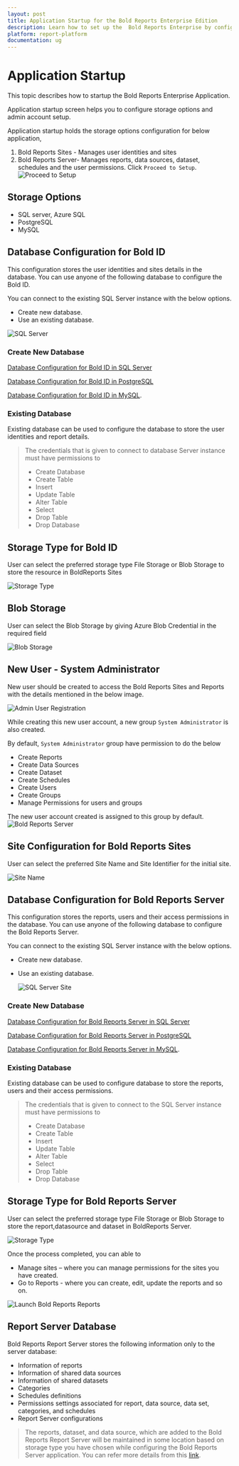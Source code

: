```yaml
---
layout: post
title: Application Startup for the Bold Reports Enterprise Edition
description: Learn how to set up the  Bold Reports Enterprise by configuring storage options and registering a new user.
platform: report-platform
documentation: ug
---
```


# Application Startup

This topic describes how to startup the Bold Reports Enterprise Application.

Application startup screen helps you to configure storage options and admin account setup.

Application startup holds the storage options configuration for below application,
1. Bold Reports Sites - Manages user identities and sites
2. Bold Reports Server- Manages reports, data sources, dataset, schedules and the user permissions.
Click `Proceed to Setup`.
![Proceed to Setup](/static/assets/on-premise/images/getting-started/proceed-to-setup.png)

## Storage Options

* SQL server, Azure SQL
* PostgreSQL
* MySQL

## Database Configuration for Bold ID

This configuration stores the user identities and sites details in the database. You can use anyone of the following database to configure the Bold ID.

You can connect to the existing SQL Server instance with the below options.

* Create new database.
* Use an existing database.

![SQL Server](/static/assets/on-premise/images/getting-started/application-startup-step1.png)

### Create New Database

[Database Configuration for Bold ID in SQL Server](./sql-configuration/#sql-server-database-configuration-for-bold-id)

[Database Configuration for Bold ID in PostgreSQL](./postgresql-configuration/#postgresql-database-configuration-for-bold-id)

[Database Configuration for Bold ID in MySQL](./mysql-configuration/#mysql-database-configuration-for-bold-id).

### Existing Database

Existing database can be used to configure the database to store the user identities and report details.

> The credentials that is given to connect to database Server instance must have permissions to
> * Create Database
> * Create Table
> * Insert
> * Update Table
> * Alter Table
> * Select
> * Drop Table
> * Drop Database

## Storage Type for Bold ID

User can select the preferred storage type File Storage or Blob Storage to store the resource in BoldReports Sites

![Storage Type](/static/assets/on-premise/images/getting-started/storage-type.png)

## Blob Storage

User can select the Blob Storage by giving Azure Blob Credential in the required field

![Blob Storage](/static/assets/on-premise/images/getting-started/select-storage-type-blobstorage.png)

## New User - System Administrator

New user should be created to access the Bold Reports Sites and Reports with the details mentioned in the below image.

![Admin User Registration](/static/assets/on-premise/images/getting-started/application-startup-admin.png)

While creating this new user account, a new group `System Administrator` is also created.

By default, `System Administrator` group have permission to do the below

* Create Reports
* Create Data Sources
* Create Dataset
* Create Schedules
* Create Users
* Create Groups
* Manage Permissions for users and groups

The new user account created is assigned to this group by default.
![Bold Reports Server](/static/assets/on-premise/images/getting-started/starting-bold-reports-server.png)

## Site Configuration for Bold Reports Sites

User can select the preferred Site Name and Site Identifier for the initial site.

![Site Name](/static/assets/on-premise/images/getting-started/site-name.png)

## Database Configuration for Bold Reports Server

This configuration stores the reports, users and their access permissions in the database. You can use anyone of the following database to configure the Bold Reports Server.

You can connect to the existing SQL Server instance with the below options.

* Create new database.
* Use an existing database.

  ![SQL Server Site](/static/assets/on-premise/images/getting-started/application-startup-site-registration.png)

### Create New Database

[Database Configuration for Bold Reports Server in SQL Server](./sql-configuration/#sql-server-database-configuration-for-bold-reports-server-sites)

[Database Configuration for Bold Reports Server in PostgreSQL](./postgresql-configuration/#postgresql-database-configuration-for-bold-reports-server-sites)

[Database Configuration for Bold Reports Server in MySQL](./mysql-configuration/#mysql-database-configuration-for-bold-reports-server-sites).

### Existing Database

Existing database can be used to configure database to store the reports, users and their access permissions.

> The credentials that is given to connect to the SQL Server instance must have permissions to
> * Create Database
> * Create Table
> * Insert
> * Update Table
> * Alter Table
> * Select
> * Drop Table
> * Drop Database

## Storage Type for Bold Reports Server

User can select the preferred storage type File Storage or Blob Storage to store the report,datasource and dataset in BoldReports Server.

![Storage Type](/static/assets/on-premise/images/getting-started/site-storage-type.png)

Once the process completed, you can able to
* Manage sites – where you can manage permissions for the sites you have created.
* Go to Reports - where you can create, edit, update the reports and so on.

![Launch Bold Reports Reports](/static/assets/on-premise/images/getting-started/launch-application.png)

## Report Server Database

Bold Reports Report Server stores the following information only to the server database:

* Information of reports
* Information of shared data sources
* Information of shared datasets
* Categories
* Schedules definitions
* Permissions settings associated for report, data source, data set, categories, and schedules
* Report Server configurations

> The reports, dataset, and data source, which are added to the Bold Reports Report Server will be maintained in some location based on storage type you have chosen while configuring the Bold Reports Server application. You can refer more details from this [link](./../faq/where-does-the-data-resides-in-bold-reports/).